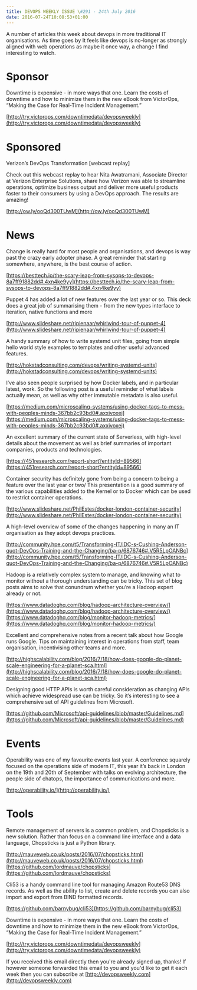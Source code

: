 ```yaml
---
title: DEVOPS WEEKLY ISSUE \#291 - 24th July 2016 
date: 2016-07-24T10:08:53+01:00
---
```


A number of articles this week about devops in more traditional IT organisations. As time goes by It feels like devops is no-longer as strongly aligned with web operations as maybe it once way, a change I find interesting to watch.


Sponsor
======

Downtime is expensive - in more ways that one. Learn the costs of downtime and how to minimize them in the new eBook from VictorOps, “Making the Case for Real-Time Incident Management.”

[http://try.victorops.com/downtimedata/devopsweekly](http://try.victorops.com/downtimedata/devopsweekly)



Sponsored
========

Verizon’s DevOps Transformation [webcast replay]

Check out this webcast replay to hear Nita Awatramani, Associate Director at Verizon Enterprise Solutions, share how Verizon was able to streamline operations, optimize business output and deliver more useful products faster to their consumers by using a DevOps approach. The results are amazing!

[http://ow.ly/ooQd300TUwM](http://ow.ly/ooQd300TUwM)


News
====

Change is really hard for most people and organisations, and devops is way past the crazy early adopter phase. A great reminder that starting somewhere, anywhere, is the best course of action.

[https://besttech.io/the-scary-leap-from-sysops-to-devops-8a7ff91882dd#.4xn4ke9yy](https://besttech.io/the-scary-leap-from-sysops-to-devops-8a7ff91882dd#.4xn4ke9yy)


Puppet 4 has added a lot of new features over the last year or so. This deck does a great job of summarising them - from the new types interface to iteration, native functions and more

[http://www.slideshare.net/ripienaar/whirlwind-tour-of-puppet-4](http://www.slideshare.net/ripienaar/whirlwind-tour-of-puppet-4)


A handy summary of how to write systemd unit files, going from simple hello world style examples to templates and other useful advanced features.

[http://hokstadconsulting.com/devops/writing-systemd-units](http://hokstadconsulting.com/devops/writing-systemd-units)


I’ve also seen people surprised by how Docker labels, and in particular latest, work. So the following post is a useful reminder of what labels actually mean, as well as why other immutable metadata is also useful.

[https://medium.com/microscaling-systems/using-docker-tags-to-mess-with-peoples-minds-367bb2c93bd0#.axxivoxej](https://medium.com/microscaling-systems/using-docker-tags-to-mess-with-peoples-minds-367bb2c93bd0#.axxivoxej)


An excellent summary of the current state of Serverless, with high-level details about the movement as well as brief summaries of important companies, products and technologies.

[https://451research.com/report-short?entityId=89566](https://451research.com/report-short?entityId=89566)


Container security has definitely gone from being a concern to being a feature over the last year or two/ This presentation is a good summary of the various capabilities added to the Kernel or to Docker which can be used to restrict container operations.

[http://www.slideshare.net/PhilEstes/docker-london-container-security](http://www.slideshare.net/PhilEstes/docker-london-container-security)


A high-level overview of some of the changes happening in many an IT organisation as they adopt devops practices.

[http://community.hpe.com/t5/Transforming-IT/IDC-s-Cushing-Anderson-quot-DevOps-Training-and-the-Changing/ba-p/6876746#.V5R5LpOANBc](http://community.hpe.com/t5/Transforming-IT/IDC-s-Cushing-Anderson-quot-DevOps-Training-and-the-Changing/ba-p/6876746#.V5R5LpOANBc)


Hadoop is a relatively complex system to manage, and knowing what to monitor without a thorough understanding can be tricky. This set of blog posts aims to solve that conundrum whether you’re a Hadoop expert already or not.

[https://www.datadoghq.com/blog/hadoop-architecture-overview/](https://www.datadoghq.com/blog/hadoop-architecture-overview/)
[https://www.datadoghq.com/blog/monitor-hadoop-metrics/](https://www.datadoghq.com/blog/monitor-hadoop-metrics/)


Excellent and comprehensive notes from a recent talk about how Google runs Google. Tips on maintaining interest in operations from staff, team organisation, incentivising other teams and more.

[http://highscalability.com/blog/2016/7/18/how-does-google-do-planet-scale-engineering-for-a-planet-sca.html](http://highscalability.com/blog/2016/7/18/how-does-google-do-planet-scale-engineering-for-a-planet-sca.html)


Designing good HTTP APIs is worth careful consideration as changing APIs which achieve widespread use can be tricky. So it’s interesting to see a comprehensive set of API guidelines from Microsoft.

[https://github.com/Microsoft/api-guidelines/blob/master/Guidelines.md](https://github.com/Microsoft/api-guidelines/blob/master/Guidelines.md)


Events
======

Operability was one of my favourite events last year. A conference squarely focused on the operations side of modern IT, this year it’s back in London on the 19th and 20th of September with talks on evolving architecture, the people side of chatops, the importance of communications and more.

[http://operability.io/](http://operability.io/)


Tools
=====

Remote management of servers is a common problem, and Chopsticks is a new solution. Rather than focus on a command line interface and a data language, Chopsticks is just a Python library.

[http://mauveweb.co.uk/posts/2016/07/chopsticks.html](http://mauveweb.co.uk/posts/2016/07/chopsticks.html)
[https://github.com/lordmauve/chopsticks](https://github.com/lordmauve/chopsticks)


Cli53 is a handy command line tool for managing Amazon Route53 DNS records. As well as the ability to list, create and delete records you can also import and export from BIND formatted records.

[https://github.com/barnybug/cli53](https://github.com/barnybug/cli53)



Downtime is expensive - in more ways that one. Learn the costs of downtime and how to minimize them in the new eBook from VictorOps, “Making the Case for Real-Time Incident Management.”

[http://try.victorops.com/downtimedata/devopsweekly](http://try.victorops.com/downtimedata/devopsweekly)


If you received this email directly then you're already signed up, thanks! If however someone forwarded this email to you and you'd like to get it each week then you can subscribe at [http://devopsweekly.com](http://devopsweekly.com)

